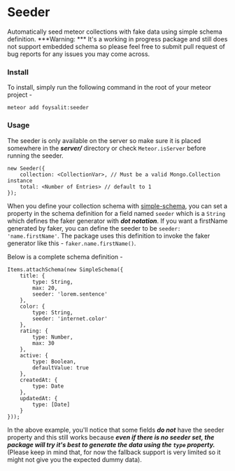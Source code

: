 # Seeder
Automatically seed meteor collections with fake data using simple schema definition.
***Warning: *** It's a working in progress package and still does not support embedded schema so please feel free to submit pull request of bug reports for any issues you may come across.

### Install
To install, simply run the following command in the root of your meteor project - 
```
meteor add foysalit:seeder
```

### Usage
The seeder is only available on the server so make sure it is placed somewhere in the ***server/*** directory or check ```Meteor.isServer``` before running the seeder.

```
new Seeder({
	collection: <CollectionVar>, // Must be a valid Mongo.Collection instance
	total: <Number of Entries> // default to 1
});
```

When you define your collection schema with [simple-schema](https://github.com/aldeed/meteor-simple-schema), you can set a property in the schema definition for a field named `seeder` which is a ```String``` which defines the faker generator with ***dot notation***. 
If you want a firstName generated by faker, you can define the seeder to be ```seeder: 'name.firstName'```. The package uses this definition to invoke the faker generator like this - ```faker.name.firstName()```.  

Below is a complete schema definition -

```
Items.attachSchema(new SimpleSchema({
	title: {
		type: String,
		max: 20,
		seeder: 'lorem.sentence'
	},
	color: {
		type: String,
		seeder: 'internet.color'
	},
	rating: {
		type: Number,
		max: 30
	},
	active: {
		type: Boolean,
		defaultValue: true
	},
	createdAt: {
		type: Date
	},
	updatedAt: {
		type: [Date]
	}
}));
```

In the above example, you'll notice that some fields ***do not*** have the seeder property and this still works because ***even if there is no seeder set, the package will try it's best to generate the data using the ```type``` property.*** (Please keep in mind that, for now the fallback support is very limited so it might not give you the expected dummy data).
